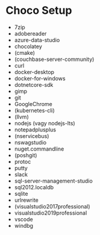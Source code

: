 # Choco Setup

* 7zip
* adobereader
* azure-data-studio
* chocolatey
* (cmake)
* (couchbase-server-community)
* curl
* docker-desktop
* docker-for-windows
* dotnetcore-sdk
* gimp
* git
* GoogleChrome
* (kubernetes-cli)
* (llvm)
* nodejs (vagy nodejs-lts)
* notepadplusplus
* (nservicebus)
* nswagstudio
* nuget.commandline
* (poshgit)
* protoc
* putty
* slack
* sql-server-management-studio
* sql2012.localdb
* sqlite
* urlrewrite
* (visualstudio2017professional)
* visualstudio2019professional
* vscode
* windbg
